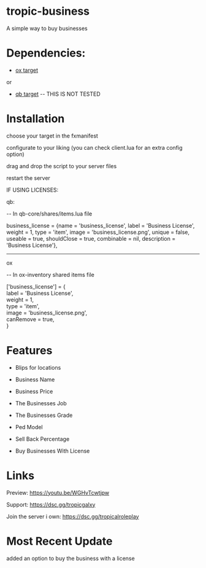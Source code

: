 # tropic-business


A simple way to buy businesses

# Dependencies:

- [ox target](https://github.com/overextended/ox_target) 

or 

- [qb target](https://github.com/qbcore-framework/qb-target) -- THIS IS NOT TESTED

# Installation 

choose your target in the fxmanifest

configurate to your liking (you can check client.lua for an extra config option)

drag and drop the script to your server files

restart the server

IF USING LICENSES:

qb:

-- In qb-core/shares/items.lua file


business_license 	        = {name = 'business_license', 		        label = 'Business License', 		 	    weight = 1, 		type = 'item', 		image = 'business_license.png', 	    unique = false, 	useable = true, 	shouldClose = true,	   combinable = nil,                    description = 'Business License'},

-----

ox

-- In ox-inventory shared items file

['business_license'] = {  
    label = 'Business License',  
    weight = 1,  
    type = 'item',  
    image = 'business_license.png',   
    canRemove = true,  
}


# Features

- Blips for locations

- Business Name

- Business Price

- The Businesses Job

- The Businesses Grade

- Ped Model

- Sell Back Percentage

- Buy Businesses With License

# Links 

Preview: https://youtu.be/WGHvTcwtjpw

Support: https://dsc.gg/tropicgalxy

Join the server i own: https://dsc.gg/tropicalroleplay

# Most Recent Update

added an option to buy the business with a license
